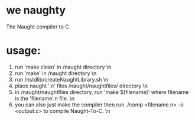 # we naughty

The Naught compiler to C

# usage:
1) run 'make clean' in /naught directory \n
2) run 'make' in /naught directory \n
3) run /nstdlib/createNaughtLibrary.sh \n
4) place naught '.n' files /naught/naughtfiles/ directory \n
5) in /naught/naughtfiles directory, run 'make $(filename)' where filename is the 'filename'.n file. \n
6) you can also just make the compiler then run ./comp <filename.n> -o <output.c> to compile Naught-To-C. \n
